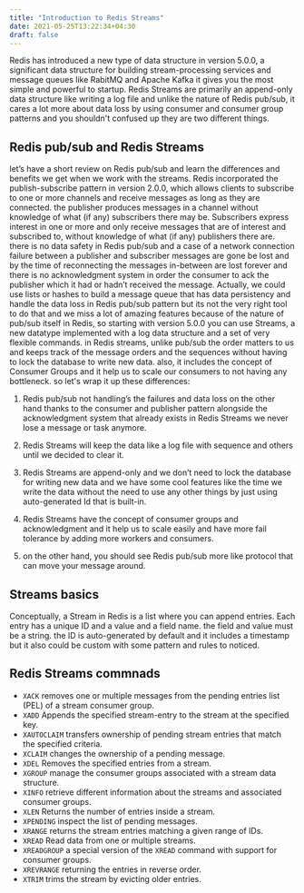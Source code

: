 ```yaml
---
title: "Introduction to Redis Streams"
date: 2021-05-25T13:22:34+04:30
draft: false
---
```

Redis has introduced a new type of data structure in version 5.0.0, a significant data structure for building
stream-processing services and message queues like RabitMQ and Apache Kafka it gives you the most simple and powerful to
startup. Redis Streams are primarily an append-only data structure like writing a log file and unlike the nature of
Redis pub/sub, it cares a lot more about data loss by using consumer and consumer group patterns and you shouldn't
confused up they are two different things.

## Redis pub/sub and Redis Streams

let’s have a short review on Redis pub/sub and learn the differences and benefits we get when we work with the streams.
Redis incorporated the publish-subscribe pattern in version 2.0.0, which allows clients to subscribe to one or more
channels and receive messages as long as they are connected. the publisher produces messages in a channel without
knowledge of what (if any) subscribers there may be. Subscribers express interest in one or more and only receive
messages that are of interest and subscribed to, without knowledge of what (if any) publishers there are. there is no
data safety in Redis pub/sub and a case of a network connection failure between a publisher and subscriber messages are
gone be lost and by the time of reconnecting the messages in-between are lost forever and there is no acknowledgment
system in order the consumer to ack the publisher which it had or hadn’t received the message. Actually, we could use
lists or hashes to build a message queue that has data persistency and handle the data loss in Redis pub/sub pattern but
its not the very right tool to do that and we miss a lot of amazing features because of the nature of pub/sub itself in
Redis, so starting with version 5.0.0 you can use Streams, a new datatype implemented with a log data structure and a
set of very flexible commands. in Redis streams, unlike pub/sub the order matters to us and keeps track of the message
orders and the sequences without having to lock the database to write new data. also, it includes the concept of
Consumer Groups and it help us to scale our consumers to not having any bottleneck. so let's wrap it up these
differences:

1. Redis pub/sub not handling’s the failures and data loss on the other hand thanks to the consumer and publisher
   pattern alongside the acknowledgment system that already exists in Redis Streams we never lose a message or task
   anymore.
2. Redis Streams will keep the data like a log file with sequence and others until we decided to clear it.
3. Redis Streams are append-only and we don’t need to lock the database for writing new data and we have some cool
   features like the time we write the data without the need to use any other things by just using auto-generated Id
   that is built-in.

4. Redis Streams have the concept of consumer groups and acknowledgment and it help us to scale easily and have more fail
tolerance by adding more workers and consumers. 
5. on the other hand, you should see Redis pub/sub more like protocol that
can move your message around.

## Streams basics

Conceptually, a Stream in Redis is a list where you can append entries. Each entry has a unique ID and a value and a field name. the field and value must be a string. the ID is auto-generated by default and it includes a timestamp but it also could be custom with some pattern and rules to noticed.

## Redis Streams commnads

- `XACK`  removes one or multiple messages from the pending entries list (PEL) of a stream consumer group.
- `XADD` Appends the specified stream-entry to the stream at the specified key.
- `XAUTOCLAIM` transfers ownership of pending stream entries that match the specified criteria.
- `XCLAIM` changes the ownership of a pending message.
- `XDEL` Removes the specified entries from a stream.
- `XGROUP` manage the consumer groups associated with a stream data structure.
- `XINFO` retrieve different information about the streams and associated consumer groups.
- `XLEN` Returns the number of entries inside a stream.
- `XPENDING` inspect the list of pending messages.
- `XRANGE` returns the stream entries matching a given range of IDs.
- `XREAD` Read data from one or multiple streams.
- `XREADGROUP` a special version of the `XREAD` command with support for consumer groups.
- `XREVRANGE` returning the entries in reverse order.
- `XTRIM` trims the stream by evicting older entries.
